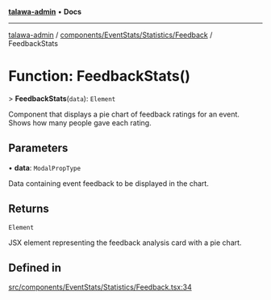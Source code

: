 [**talawa-admin**](../../../../../README.md) • **Docs**

***

[talawa-admin](../../../../../modules.md) / [components/EventStats/Statistics/Feedback](../README.md) / FeedbackStats

# Function: FeedbackStats()

\> **FeedbackStats**(`data`): `Element`

Component that displays a pie chart of feedback ratings for an event.
Shows how many people gave each rating.

## Parameters

• **data**: `ModalPropType`

Data containing event feedback to be displayed in the chart.

## Returns

`Element`

JSX element representing the feedback analysis card with a pie chart.

## Defined in

[src/components/EventStats/Statistics/Feedback.tsx:34](https://github.com/PalisadoesFoundation/talawa-admin/blob/7496bb3a4c3730e7e3caee73f8bf91c3031e4ae6/src/components/EventStats/Statistics/Feedback.tsx#L34)
